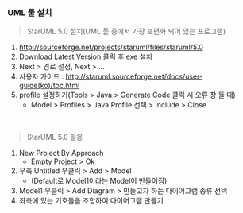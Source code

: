 ### UML 툴 설치
> StarUML 5.0 설치(UML 툴 중에서 가장 보편화 되어 있는 프로그램)

1. http://sourceforge.net/projects/staruml/files/staruml/5.0
2. Download Latest Version 클릭 후 exe 설치
3. Next > 경로 설정, Next > ...
4. 사용자 가이드 : http://staruml.sourceforge.net/docs/user-guide(ko)/toc.html
5. profile 설정하기(Tools > Java > Generate Code 클릭 시 오류 창 뜰 때)
   * Model > Profiles > Java Profile 선택 > Include > Close
  
<br>

> StarUML 5.0 활용
1. New Project By Approach
   * Empty Project > Ok
2. 우측 Untitled 우클릭 > Add > Model
   * (Default로 Model1이라는 Model이 만들어짐)
3. Model1 우클릭 > Add Diagram > 만들고자 하는 다이어그램 종류 선택
4. 좌측에 있는 기호들을 조합하여 다이어그램 만들기 

  




